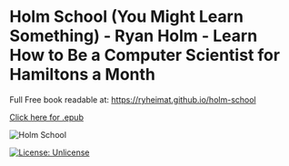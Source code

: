 # Holm School (You Might Learn Something) - Ryan Holm - Learn How to Be a Computer Scientist for Hamiltons a Month

Full Free book readable at: https://ryheimat.github.io/holm-school

[Click here for .epub](https://raw.githubusercontent.com/ryheimat/holm-school/master/_posts/Holm-School-You-Might-Learn-Something.epub)

![Holm School](https://raw.githubusercontent.com/ryheimat/holm-school/master/small_banner.png)

[![License: Unlicense](https://img.shields.io/badge/license-Unlicense-blue.svg)](http://unlicense.org/)

